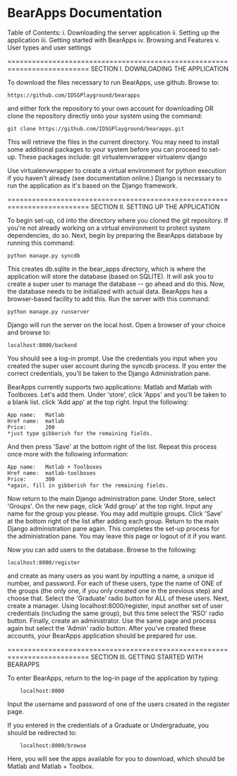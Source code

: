 BearApps Documentation
==========================================================================
Table of Contents:
    i. Downloading the server application
   ii. Setting up the application
  iii. Getting started with BearApps
   iv. Browsing and Features
    v. User types and user settings

==========================================================================
SECTION I. DOWNLOADING THE APPLICATION

To download the files necessary to run BearApps, use github. Browse to:

	https://github.com/IDSGPlayground/bearapps

and either fork the repository to your own account for downloading OR clone
the repository directly onto your system using the command:

	git clone https://github.com/IDSGPlayground/bearapps.git

This will retrieve the files in the current directory. You may need to
install some additional packages to your system before you can proceed to
set-up. These packages include:
	git
	virtualenvwrapper
	virtualenv
	django

Use virtualenvwrapper to create a virtual environment for python execution
if you haven't already (see documentation online.) Django is necessary
to run the application as it's based on the Django framework.

==========================================================================
SECTION II. SETTING UP THE APPLICATION

To begin set-up, cd into the directory where you cloned the git repository.
If you're not already working on a virtual environment to protect system
dependencies, do so.
Next, begin by preparing the BearApps database by running this command:

	python manage.py syncdb

This creates db.sqlite in the bear_apps directory, which is where the
application will store the database (based on SQLITE). It will ask you
to create a super user to manage the database -- go ahead and do this.
Now, the database needs to be initialized with actual data. BearApps
has a browser-based facility to add this. Run the server with this command:

	python manage.py runserver

Django will run the server on the local host. Open a browser of your
choice and browse to:

	localhost:8000/backend

You should see a log-in prompt. Use the credentials you input when you
created the super user account during the syncdb process. If you enter the
correct credentials, you'll be taken to the Django Administration pane.

BearApps currently supports two applications: Matlab and Matlab with
Toolboxes. Let's add them. Under 'store', click 'Apps' and you'll be taken
to a blank list. click 'Add app' at the top right. Input the following:

	App name:	Matlab
	Href name:	matlab
	Price:		200
	*just type gibberish for the remaining fields.

And then press 'Save' at the bottom right of the list.
Repeat this process once more with the following information:

	App name:	Matlab + Toolboxes
	Href name:	matlab-toolboxes
	Price:		300
	*again, fill in gibberish for the remaining fields.

Now return to the main Django administration pane. Under Store, select
'Groups'. On the new page, click 'Add group' at the top right. Input
any name for the group you please. You may add multiple groups. Click
'Save' at the bottom right of the list after adding each group.
Return to the main Django administration pane again. This completes the
set-up process for the administration pane. You may leave this page or
logout of it if you want.

Now you can add users to the database. Browse to the following:

	localhost:8000/register

and create as many users as you want by inputting a name, a unique
id number, and password. For each of these users, type the name of ONE
of the groups (the only one, if you only created one in the previous step)
and choose that. Select the 'Graduate' radio button for ALL of these users.
Next, create a manager. Using localhost:8000/register, input another set
of user credentials (including the same group), but this time select the
'RSO' radio button. Finally, create an administrator. Use the same page and
process again but select the 'Admin' radio button. After you've created
these accounts, your BearApps application should be prepared for use.

==========================================================================
SECTION III. GETTING STARTED WITH BEARAPPS

To enter BearApps, return to the log-in page of the application by typing:
    
        localhost:8000

Input the username and password of one of the users created in the register
page.

If you entered in the credentials of a Graduate or Undergraduate, you
should be redirected to:

        localhost:8000/browse

Here, you will see the apps available for you to download, which should be
Matlab and Matlab + Toolbox. 


